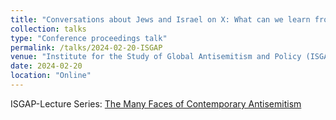 ```yaml
---
title: "Conversations about Jews and Israel on X: What can we learn from them?"
collection: talks
type: "Conference proceedings talk"
permalink: /talks/2024-02-20-ISGAP
venue: "Institute for the Study of Global Antisemitism and Policy (ISGAP)"
date: 2024-02-20
location: "Online"
---
```


ISGAP-Lecture Series: [The Many Faces of Contemporary Antisemitism](https://isgap.org/the-many-faces-of-contemporary-antisemitism-live-in-english-and-german/)
